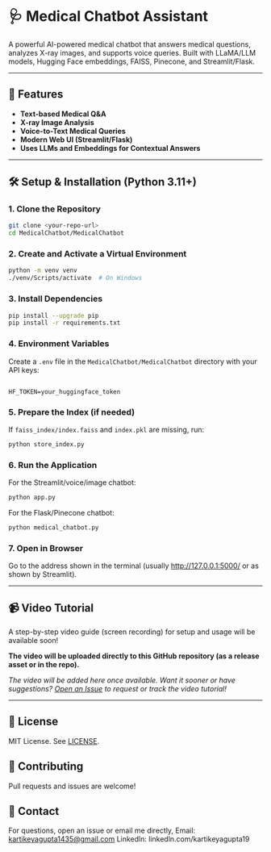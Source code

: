 # 🩺 Medical Chatbot Assistant

A powerful AI-powered medical chatbot that answers medical questions, analyzes X-ray images, and supports voice queries. Built with LLaMA/LLM models, Hugging Face embeddings, FAISS, Pinecone, and Streamlit/Flask.

---

## 🚀 Features
- **Text-based Medical Q&A**
- **X-ray Image Analysis**
- **Voice-to-Text Medical Queries**
- **Modern Web UI (Streamlit/Flask)**
- **Uses LLMs and Embeddings for Contextual Answers**

---

## 🛠️ Setup & Installation (Python 3.11+)

### 1. Clone the Repository
```sh
git clone <your-repo-url>
cd MedicalChatbot/MedicalChatbot
```

### 2. Create and Activate a Virtual Environment
```sh
python -m venv venv
./venv/Scripts/activate  # On Windows
```

### 3. Install Dependencies
```sh
pip install --upgrade pip
pip install -r requirements.txt
```

### 4. Environment Variables
Create a `.env` file in the `MedicalChatbot/MedicalChatbot` directory with your API keys:
```

HF_TOKEN=your_huggingface_token
```

### 5. Prepare the Index (if needed)
If `faiss_index/index.faiss` and `index.pkl` are missing, run:
```sh
python store_index.py
```

### 6. Run the Application
For the Streamlit/voice/image chatbot:
```sh
python app.py
```
For the Flask/Pinecone chatbot:
```sh
python medical_chatbot.py
```

### 7. Open in Browser
Go to the address shown in the terminal (usually http://127.0.0.1:5000/ or as shown by Streamlit).

---

## 📹 Video Tutorial

A step-by-step video guide (screen recording) for setup and usage will be available soon!

**The video will be uploaded directly to this GitHub repository (as a release asset or in the repo).**

*The video will be added here once available. Want it sooner or have suggestions? [Open an Issue](../../issues) to request or track the video tutorial!*

---

## 📄 License
MIT License. See [LICENSE](./LICENSE).

## 🤝 Contributing
Pull requests and issues are welcome!

## 📧 Contact
For questions, open an issue or email me directly,
Email: kartikeyagupta1435@gmail.com
Linkedln: linkedln.com/kartikeyagupta19



